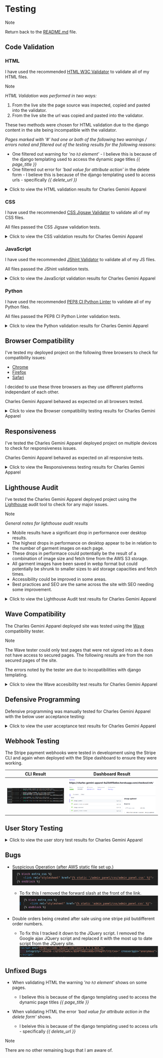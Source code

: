 # Testing

>[!NOTE]
>
>Return back to the [README.md](README.md) file.

## Code Validation

### HTML

I have used the recommended [HTML W3C Validator](https://validator.w3.org) to validate all of my HTML files.

>[!NOTE]
>
>*HTML Validation was performed in two ways:*
>
>1. From the live site the page source was inspected, copied and pasted into the validator.
>2. From the live site the url was copied and pasted into the validator.
>
>These two methods were chosen for HTML validation due to the django content in the site being incompatible with the validator.
>
>*Pages marked with '#' had one or both of the following two warnings / errors noted and filtered out of the testing results for the following reasons:*
>
>- One filtered out warning for *'no `h3` element'* - I believe this is because of the django templating used to access the dynamic page titles *{{ page_title }}*
>- One filtered out error for *'bad value for attribute action'* in the delete form - I believe this is because of the django templating used to access urls - specifically *{{ delete_url }}*

<details>
<summary> Click to view the HTML validation results for Charles Gemini Apparel </summary>
<br>

| Directory | File | Screenshot Errors | Screenshot Method 1 | Screenshot Method 2 | Notes / Fixes |
| --- | --- | --- | --- | --- | --- |
| admin_panel | add_category.html | No errors to show. | ![screenshot](documentation/validation/html/add_category/add_category_pass.png) | ![screenshot](documentation/validation/html/add_category/add_category_url_pass.png) | Passed! '#' |
| admin_panel | add_colour.html | No errors to show. | ![screenshot](documentation/validation/html/add_colour/add_colour_pass.png) | ![screenshot](documentation/validation/html/add_colour/add_colour_url_pass.png) | Passed! '#' |
| admin_panel | add_garment.html | ![screenshot](documentation/validation/html/add_garment/add_garment.png) | ![screenshot](documentation/validation/html/add_garment/add_garment_pass.png) | ![screenshot](documentation/validation/html/add_garment/add_garment_url_pass.png) | *34 x 'Duplicate attribute' errors for `class="form-control"`* - this was due to the form-control class being added as an extra attribute to the form. Extra attribute was removed from forms.py to remove errors. <hr> *'Bad value `submit` for attribute type on element `a`' error* - this was due to the attribute not being removed from a link when it was converted from a button. Removed attribute `submit` from `a`. |
| admin_panel | add_size.html | No errors to show. | ![screenshot](documentation/validation/html/add_size/add_size_pass.png) | ![screenshot](documentation/validation/html/add_size/add_size_url_pass.png) | Passed! '#' |
| admin_panel | admin_panel.html | No errors to show. | ![screenshot](documentation/validation/html/admin_panel/admin_panel_pass.png) | ![screenshot](documentation/validation/html/admin_panel/admin_panel_url_pass.png) | Passed! |
| admin_panel | contact_list.html | No errors to show. | ![screenshot](documentation/validation/html/contact_list/contact_list_pass.png) | ![screenshot](documentation/validation/html/contact_list/contact_list_url_pass.png) | Passed! '#' |
| admin_panel | edit_category.html | No errors to show. | ![screenshot](documentation/validation/html/edit_category/edit_category_pass.png) | ![screenshot](documentation/validation/html/edit_category/edit_category_url_pass.png) | Passed! '#' |
| admin_panel | edit_colour.html | No errors to show. | ![screenshot](documentation/validation/html/edit_colour/edit_colour_pass.png) | ![screenshot](documentation/validation/html/edit_colour/edit_colour_url_pass.png) | Passed! '#' |
| admin_panel | edit_garment.html | No errors to show. | ![screenshot](documentation/validation/html/edit_garment/edit_garment_pass.png) | ![screenshot](documentation/validation/html/edit_garment/edit_garment_url_pass.png) | Passed! '#' |
| admin_panel | edit_size.html | No errors to show. | ![screenshot](documentation/validation/html/edit_size/edit_size_pass.png) | ![screenshot](documentation/validation/html/edit_size/edit_size_url_pass.png) | Passed! '#' |
| admin_panel | list_categories.html | No errors to show. | ![screenshot](documentation/validation/html/list_categories/list_categories_pass.png) | ![screenshot](documentation/validation/html/list_categories/list_categories_url_pass.png) | Passed!'*' |
| admin_panel | list_colours.html | No errors to show. | ![screenshot](documentation/validation/html/list_colours/list_colours_pass.png) | ![screenshot](documentation/validation/html/list_colours/list_colours_url_pass.png) | Passed!'#' |
| admin_panel | list_garments.html | ![screenshot](documentation/validation/html/list_garments/list_garments.png) | ![screenshot](documentation/validation/html/list_garments/list_garments_pass.png) | ![screenshot](documentation/validation/html/list_garments/list_garments_url_pass.png) | Passed!'#' |
| admin_panel | list_sizes.html | No errors to show. | ![screenshot](documentation/validation/html/list_sizes/list_sizes_pass.png) | ![screenshot](documentation/validation/html/list_sizes/list_sizes_url_pass.png) | Passed!'#' |
| admin_panel | newsletter_list.html | No errors to show. | ![screenshot](documentation/validation/html/newsletter_list/newsletter_list_pass.png) | ![screenshot](documentation/validation/html/newsletter_list/newsletter_list_url_pass.png) | Passed!'#' |
| apparel | all_garments.html | ![screenshot](documentation/validation/html/all_garments/all_garments.png) | ![screenshot](documentation/validation/html/all_garments/all_garments_pass.png) | ![screenshot](documentation/validation/html/all_garments/all_garments_url_pass.png) | *'Heading `h3` cannot be a child of another heading' error* - this was due to a heading tag in the page title on the base template conflicting with a heading tag in the block element on the page. Removed heading tag from base template. The following warnings and errors were all related - *2 x 'Empty heading', 'Stray end tag `h3`'.* <hr> *2 x `aria-labelldby` attribute must point to an element in the same document' error* - Re-named `aria-labelledby` attriute. |
| apparel | garment.html | ![screenshot](documentation/validation/html/garment/garment.png) | ![screenshot](documentation/validation/html/garment/garment_pass.png) | ![screenshot](documentation/validation/html/garment/garment_url_pass.png) | *2 x 'Stray start tag', 1 x 'Stray end tag' and 'Text not allowed in element `select` in this context'* - due to an icon being erroneously added to a `select` element. Removed all offending articles. <hr> *'Bad value `submit` for attribute type on element `a`' error* - this was due to an attribute not being removed from a link when it was converted from a button. Removed attribute `submit` from `a`. |
| bag | bag.html | ![screenshot](documentation/validation/html/bag/bag.png) | ![screenshot](documentation/validation/html/bag/bag_pass.png) | ![screenshot](documentation/validation/html/bag/bag_url_pass.png) | *2 x 'Trailing slash `/` on void elements has no effect and interacts badly with unquoted attribute values'* - Removed trailing slash `/`. <hr> *5 x 'Duplicate ID' and 'The first occurence of ID was here'* - this is due to the way django is set to create ID's for the select dropdown options. |
| checkout | checkout.html | ![screenshot](documentation/validation/html/checkout/checkout.png) | ![screenshot](documentation/validation/html/checkout/checkout_pass.png) | ![screenshot](documentation/validation/html/checkout/checkout_url_pass.png) | '#' and *'Empty heading'* - the empty heading is caused by the loading spinner having no text. |
| checkout | checkout_success.html | No errors to show. | ![screenshot](documentation/validation/html/checkout_success/checkout_success_pass.png) | ![screenshot](documentation/validation/html/checkout_success/checkout_success_url_pass.png) | Passed! |
| contact | contact.html | No errors to show. | ![screenshot](documentation/validation/html/contact/contact_pass.png) | ![screenshot](documentation/validation/html/contact/contact_url_pass.png) | Passed! |
| contact | contact_success.html | No errors to show. | ![screenshot](documentation/validation/html/contact_success/contact_success_pass.png) | ![screenshot](documentation/validation/html/contact_success/contact_success_url_pass.png) | Passed! |
| contact | newsletter_signup.html | No errors to show. | ![screenshot](documentation/validation/html/newsletter_signup/newsletter_signup_pass.png) | ![screenshot](documentation/validation/html/newsletter_signup/newsletter_signup_url_pass.png) | Passed! |
| contact | newsletter_success.html | No errors to show. | ![screenshot](documentation/validation/html/newsletter_success/newsletter_success_pass.png) | ![screenshot](documentation/validation/html/newsletter_success/newsletter_success_url_pass.png) | Passed! |
| home | index.html | ![screenshot](documentation/validation/html/index/index.png) | ![screenshot](documentation/validation/html/index/index_pass.png) | ![screenshot](documentation/validation/html/index/index_url_pass.png) | *'Element `h3` not allowed as child of elemet `ul` in this context'* - Added `li` element around `h3`. <hr> *'No space between attributes'* - Added a space between `image` and `alt` attributes. <hr> *2 x 'The element `button` must not appear as a descendant of the `a` element'* - Moved the link inside of the carousel to wrap the image instead of the whole carousel. <hr> *'The `type` attribute is unnecessary for JavaScript resources'* - Removed the `type` attribute. <hr> *2 x `aria-labelldby` attribute must point to an element in the same document' error* - Re-named `aria-labelledby` attriute. |
| profiles | profile.html | ![screenshot](documentation/validation/html/profile/profile.png) | ![screenshot](documentation/validation/html/profile/profile_pass.png) | ![screenshot](documentation/validation/html/profile/profile_url_pass.png) | *'Stray end tag `thead`'* - Re-located `</thead>` back to end of table head. <hr> *'The `type` attribute is unnecessary for JavaScript resources'* - Removed the type attribute. |
| all_auth | login.html | No errors to show. | ![screenshot](documentation/validation/html/login/login_pass.png) | ![screenshot](documentation/validation/html/login/login_url_pass.png) | Passed! '#' |
| all_auth | logout.html | No errors to show. | ![screenshot](documentation/validation/html/logout/logout_pass.png) | ![screenshot](documentation/validation/html/logout/logout_url_pass.png) | Passed! '#' |
| all_auth | signup.html | No errors to show. | ![screenshot](documentation/validation/html/signup/signup_pass.png) | ![screenshot](documentation/validation/html/signup/signup_url_pass.png) | Passed! '#' |

</details>

### CSS

I have used the recommended [CSS Jigsaw Validator](https://jigsaw.w3.org/css-validator) to validate all of my CSS files.

All files passed the CSS Jigsaw validation tests.

<details>
<summary> Click to view the CSS validation results for Charles Gemini Apparel </summary>
<br>

| Directory | File | Screenshot | Notes |
| --- | --- | --- | --- |
| admin_panel | add_garment.css | ![screenshot](documentation/validation/css/admin_panel/add_garment.png) | Passed! |
| admin_panel | admin_panel.css | ![screenshot](documentation/validation/css/admin_panel/admin_panel.png) | Passed! |
| admin_panel | edit_garment.css | ![screenshot](documentation/validation/css/admin_panel/edit_garment.png) | Passed! |
| admin_panel | list_garments.css | ![screenshot](documentation/validation/css/admin_panel/list_garment.png) | Passed! |
| apparel | garment.css | ![screenshot](documentation/validation/css/apparel/garment.png) | Passed! |
| bag | bag.css | ![screenshot](documentation/validation/css/bag/bag.png) | Passed! |
| checkout | checkout.css | ![screenshot](documentation/validation/css/checkout/checkout.png) | Passed! |
| checkout | checkout_success.css | ![screenshot](documentation/validation/css/checkout/checkout_success.png) | Passed! |
| contact | contact.css | ![screenshot](documentation/validation/css/contact/contact.png) | Passed! |
| profiles | profile.css | ![screenshot](documentation/validation/css/profiles/profile.png) | Passed! |
| static | base.css | ![screenshot](documentation/validation/css/static/base.png) | Passed! |
| static | error_pages.css | ![screenshot](documentation/validation/css/static/error_pages.png) | Passed! |
| static | login.css | ![screenshot](documentation/validation/css/static/login.png) | Passed! |
| static | modal.css | ![screenshot](documentation/validation/css/static/modal.png) | Passed! |
| static | error.css | ![screenshot](documentation/validation/css/toasts/error.png) | Passed! |
| static | info.css | ![screenshot](documentation/validation/css/toasts/info.png) | Passed! |
| static | success.css | ![screenshot](documentation/validation/css/toasts/success.png) | Passed! |
| static | warning.css | ![screenshot](documentation/validation/css/toasts/warning.png) | Passed! |

</details>

### JavaScript

I have used the recommended [JShint Validator](https://jshint.com) to validate all of my JS files.

All files passed the JShint validation tests.

<details>
<summary> Click to view the JavaScript validation results for Charles Gemini Apparel </summary>
<br>

| Directory | File | Screenshot | Notes |
| --- | --- | --- | --- |
| admin_panel | delete_modal.js | ![screenshot](documentation/validation/js/delete_modal.png) | Passed! |
| checkout | stripe_elements.js | ![screenshot](documentation/validation/js/stripe_elements.png) | Passed! |
| contact | success_timer.js | ![screenshot](documentation/validation/js/success_timer.png) | Passed! |
| profiles | countryfield.js | ![screenshot](documentation/validation/js/countryfield.png) | Passed! |
| static | quantity.js | ![screenshot](documentation/validation/js/quantity.png) | Passed! |

</details>

### Python

I have used the recommended [PEP8 CI Python Linter](https://pep8ci.herokuapp.com) to validate all of my Python files.

All files passed the PEP8 CI Python Linter validation tests.

<details>
<summary> Click to view the Python validation results for Charles Gemini Apparel </summary>
<br>

| Directory | File | CI URL | Screenshot | Notes |
| --- | --- | --- | --- | --- |
| admin_panel | admin.py | [PEP8 CI](https://pep8ci.herokuapp.com/https://raw.githubusercontent.com/boderg/charles-gemini-apparel/main/admin_panel/admin.py) | *File not used* | *Nothing to note* |
| admin_panel | forms.py | [PEP8 CI](https://pep8ci.herokuapp.com/https://raw.githubusercontent.com/boderg/charles-gemini-apparel/main/admin_panel/forms.py) | ![screenshot](documentation/validation/python/admin_panel/forms.png) | Passed! |
| admin_panel | models.py | [PEP8 CI](https://pep8ci.herokuapp.com/https://raw.githubusercontent.com/boderg/charles-gemini-apparel/main/admin_panel/models.py) | *File not used* | *Nothing to note* |
| admin_panel | urls.py | [PEP8 CI](https://pep8ci.herokuapp.com/https://raw.githubusercontent.com/boderg/charles-gemini-apparel/main/admin_panel/urls.py) | ![screenshot](documentation/validation/python/admin_panel/urls.png) | Passed! |
| admin_panel | views.py | [PEP8 CI](https://pep8ci.herokuapp.com/https://raw.githubusercontent.com/boderg/charles-gemini-apparel/main/admin_panel/views.py) | ![screenshot](documentation/validation/python/admin_panel/views.png) | Passed! |
| apparel | admin.py | [PEP8 CI](https://pep8ci.herokuapp.com/https://raw.githubusercontent.com/boderg/charles-gemini-apparel/main/apparel/admin.py) | ![screenshot](documentation/validation/python/apparel/admin.png) | Passed! |
| apparel | forms.py | [PEP8 CI](https://pep8ci.herokuapp.com/https://raw.githubusercontent.com/boderg/charles-gemini-apparel/main/apparel/forms.py) | ![screenshot](documentation/validation/python/apparel/forms.png) | Passed! |
| apparel | models.py | [PEP8 CI](https://pep8ci.herokuapp.com/https://raw.githubusercontent.com/boderg/charles-gemini-apparel/main/apparel/models.py) | ![screenshot](documentation/validation/python/apparel/models.png) | Passed! |
| apparel | urls.py | [PEP8 CI](https://pep8ci.herokuapp.com/https://raw.githubusercontent.com/boderg/charles-gemini-apparel/main/apparel/urls.py) | ![screenshot](documentation/validation/python/apparel/urls.png) | Passed! |
| apparel | views.py | [PEP8 CI](https://pep8ci.herokuapp.com/https://raw.githubusercontent.com/boderg/charles-gemini-apparel/main/apparel/views.py) | ![screenshot](documentation/validation/python/apparel/views.png) | Passed! |
| bag | admin.py | [PEP8 CI](https://pep8ci.herokuapp.com/https://raw.githubusercontent.com/boderg/charles-gemini-apparel/main/bag/admin.py) | *File not used* | *Nothing to note* |
| bag | contexts.py | [PEP8 CI](https://pep8ci.herokuapp.com/https://raw.githubusercontent.com/boderg/charles-gemini-apparel/main/bag/contexts.py) | ![screenshot](documentation/validation/python/bag/contexts.png) | Passed! |
| bag | models.py | [PEP8 CI](https://pep8ci.herokuapp.com/https://raw.githubusercontent.com/boderg/charles-gemini-apparel/main/bag/models.py) | *File not used* | *Nothing to note* |
| bag | bag_tools.py | [PEP8 CI](https://pep8ci.herokuapp.com/https://raw.githubusercontent.com/boderg/charles-gemini-apparel/main/bag/templatetags/bag_tools.py) | ![screenshot](documentation/validation/python/bag/bag_tools.png) | Passed! |
| bag | urls.py | [PEP8 CI](https://pep8ci.herokuapp.com/https://raw.githubusercontent.com/boderg/charles-gemini-apparel/main/bag/urls.py) | ![screenshot](documentation/validation/python/bag/urls.png) | Passed! |
| bag | views.py | [PEP8 CI](https://pep8ci.herokuapp.com/https://raw.githubusercontent.com/boderg/charles-gemini-apparel/main/bag/views.py) | ![screenshot](documentation/validation/python/bag/views.png) | Passed! |
| checkout | admin.py | [PEP8 CI](https://pep8ci.herokuapp.com/https://raw.githubusercontent.com/boderg/charles-gemini-apparel/main/checkout/admin.py) | ![screenshot](documentation/validation/python/checkout/admin.png) | Passed! |
| checkout | forms.py | [PEP8 CI](https://pep8ci.herokuapp.com/https://raw.githubusercontent.com/boderg/charles-gemini-apparel/main/checkout/forms.py) | ![screenshot](documentation/validation/python/checkout/forms.png) | Passed! |
| checkout | models.py | [PEP8 CI](https://pep8ci.herokuapp.com/https://raw.githubusercontent.com/boderg/charles-gemini-apparel/main/checkout/models.py) | ![screenshot](documentation/validation/python/checkout/models.png) | Passed! |
| checkout | signals.py | [PEP8 CI](https://pep8ci.herokuapp.com/https://raw.githubusercontent.com/boderg/charles-gemini-apparel/main/checkout/signals.py) | ![screenshot](documentation/validation/python/checkout/signals.png) | Passed! |
| checkout | urls.py | [PEP8 CI](https://pep8ci.herokuapp.com/https://raw.githubusercontent.com/boderg/charles-gemini-apparel/main/checkout/urls.py) | ![screenshot](documentation/validation/python/checkout/urls.png) | Passed! |
| checkout | views.py | [PEP8 CI](https://pep8ci.herokuapp.com/https://raw.githubusercontent.com/boderg/charles-gemini-apparel/main/checkout/views.py) | ![screenshot](documentation/validation/python/checkout/views.png) | Passed! |
| checkout | webhook_handler.py | [PEP8 CI](https://pep8ci.herokuapp.com/https://raw.githubusercontent.com/boderg/charles-gemini-apparel/main/checkout/webhook_handler.py) | ![screenshot](documentation/validation/python/checkout/webhook_handler.png) | Passed! |
| checkout | webhooks.py | [PEP8 CI](https://pep8ci.herokuapp.com/https://raw.githubusercontent.com/boderg/charles-gemini-apparel/main/checkout/webhooks.py) | ![screenshot](documentation/validation/python/checkout/webhooks.png) | Passed! |
| contact | admin.py | [PEP8 CI](https://pep8ci.herokuapp.com/https://raw.githubusercontent.com/boderg/charles-gemini-apparel/main/contact/admin.py) | ![screenshot](documentation/validation/python/contact/admin.png) | Passed! |
| contact | forms.py | [PEP8 CI](https://pep8ci.herokuapp.com/https://raw.githubusercontent.com/boderg/charles-gemini-apparel/main/contact/forms.py) | ![screenshot](documentation/validation/python/contact/forms.png) | Passed! |
| contact | models.py | [PEP8 CI](https://pep8ci.herokuapp.com/https://raw.githubusercontent.com/boderg/charles-gemini-apparel/main/contact/models.py) | ![screenshot](documentation/validation/python/contact/models.png) | Passed! |
| contact | urls.py | [PEP8 CI](https://pep8ci.herokuapp.com/https://raw.githubusercontent.com/boderg/charles-gemini-apparel/main/contact/urls.py) | ![screenshot](documentation/validation/python/contact/urls.png) | Passed! |
| contact | views.py | [PEP8 CI](https://pep8ci.herokuapp.com/https://raw.githubusercontent.com/boderg/charles-gemini-apparel/main/contact/views.py) | ![screenshot](documentation/validation/python/contact/views.png) | Passed! |
|  | custom_storages.py | [PEP8 CI](https://pep8ci.herokuapp.com/https://raw.githubusercontent.com/boderg/charles-gemini-apparel/main/custom_storages.py) | ![screenshot](documentation/validation/python/custom_storages.png) | Passed! |
| home | admin.py | [PEP8 CI](https://pep8ci.herokuapp.com/https://raw.githubusercontent.com/boderg/charles-gemini-apparel/main/home/admin.py) | *File not used* | *Nothing to Note* |
| home | models.py | [PEP8 CI](https://pep8ci.herokuapp.com/https://raw.githubusercontent.com/boderg/charles-gemini-apparel/main/home/models.py) | *File not used* | *Nothing to Note* |
| home | urls.py | [PEP8 CI](https://pep8ci.herokuapp.com/https://raw.githubusercontent.com/boderg/charles-gemini-apparel/main/home/urls.py) | ![screenshot](documentation/validation/python/home/urls.png) | Passed! |
| home | views.py | [PEP8 CI](https://pep8ci.herokuapp.com/https://raw.githubusercontent.com/boderg/charles-gemini-apparel/main/home/views.py) | ![screenshot](documentation/validation/python/home/views.png) | Passed! |
| main | settings.py | [PEP8 CI](https://pep8ci.herokuapp.com/https://raw.githubusercontent.com/boderg/charles-gemini-apparel/main/main/settings.py) | ![screenshot](documentation/validation/python/main/settings.png) | Passed! |
| main | urls.py | [PEP8 CI](https://pep8ci.herokuapp.com/https://raw.githubusercontent.com/boderg/charles-gemini-apparel/main/main/urls.py) | ![screenshot](documentation/validation/python/main/urls.png) | Passed! |
|  | manage.py | [PEP8 CI](https://pep8ci.herokuapp.com/https://raw.githubusercontent.com/boderg/charles-gemini-apparel/main/manage.py) | ![screenshot](documentation/validation/python/manage.png) | Passed! |
| profiles | admin.py | [PEP8 CI](https://pep8ci.herokuapp.com/https://raw.githubusercontent.com/boderg/charles-gemini-apparel/main/profiles/admin.py) | *File not used* | *Nothing to note* |
| profiles | forms.py | [PEP8 CI](https://pep8ci.herokuapp.com/https://raw.githubusercontent.com/boderg/charles-gemini-apparel/main/profiles/forms.py) | ![screenshot](documentation/validation/python/profiles/forms.png) | Passed! |
| profiles | models.py | [PEP8 CI](https://pep8ci.herokuapp.com/https://raw.githubusercontent.com/boderg/charles-gemini-apparel/main/profiles/models.py) | ![screenshot](documentation/validation/python/profiles/models.png) | Passed! |
| profiles | urls.py | [PEP8 CI](https://pep8ci.herokuapp.com/https://raw.githubusercontent.com/boderg/charles-gemini-apparel/main/profiles/urls.py) | ![screenshot](documentation/validation/python/profiles/urls.png) | Passed! |
| profiles | views.py | [PEP8 CI](https://pep8ci.herokuapp.com/https://raw.githubusercontent.com/boderg/charles-gemini-apparel/main/profiles/views.py) | ![screenshot](documentation/validation/python/profiles/views.png) | Passed! |

</details>

## Browser Compatibility

I've tested my deployed project on the following three browsers to check for compatibility issues:

- [Chrome](https://www.google.com/chrome)
- [Firefox](https://www.mozilla.org/en-GB/firefox/new/)
- [Safari](https://www.apple.com/uk/safari/)

I decided to use these three browsers as they use different platforms independant of each other.

Charles Gemini Apparel behaved as expected on all browsers tested.

<details>
<summary> Click to view the Browser compatibility testing results for Charles Gemini Apparel </summary>
<br>

| Page | Chrome | Firefox | Safari |
| --- | --- | --- | --- |
| Home | ![screenshot](documentation/browsers/chrome/home.png) | ![screenshot](documentation/browsers/firefox/home.png) | ![screenshot](documentation/browsers/safari/home.png) |
| All Designs | ![screenshot](documentation/browsers/chrome/all_designs.png) | ![screenshot](documentation/browsers/firefox/all_designs.png) | ![screenshot](documentation/browsers/safari/all_designs.png) |
| Garment | ![screenshot](documentation/browsers/chrome/garment.png) | ![screenshot](documentation/browsers/firefox/garment.png) | ![screenshot](documentation/browsers/safari/garment.png) |
| Bag | ![screenshot](documentation/browsers/chrome/bag.png) | ![screenshot](documentation/browsers/firefox/bag.png) | ![screenshot](documentation/browsers/safari/bag.png) |
| Checkout | ![screenshot](documentation/browsers/chrome/checkout.png) | ![screenshot](documentation/browsers/firefox/checkout.png) | ![screenshot](documentation/browsers/safari/checkout.png) |
| Checkout Success | ![screenshot](documentation/browsers/chrome/checkout_success.png) | ![screenshot](documentation/browsers/firefox/checkout_success.png) | ![screenshot](documentation/browsers/safari/checkout_success.png) |
| Profile | ![screenshot](documentation/browsers/chrome/profile.png) | ![screenshot](documentation/browsers/firefox/profile.png) | ![screenshot](documentation/browsers/safari/profile.png) |
| Admin Panel | ![screenshot](documentation/browsers/chrome/admin_panel.png) | ![screenshot](documentation/browsers/firefox/admin_panel.png) | ![screenshot](documentation/browsers/safari/admin_panel.png) |
| Add, List, Edit Garment | ![screenshot](documentation/browsers/chrome/add_garment.png) | ![screenshot](documentation/browsers/firefox/list_garment.png) | ![screenshot](documentation/browsers/safari/edit_garment.png) |
| Add, List, Edit Colour | ![screenshot](documentation/browsers/chrome/add_colour.png) | ![screenshot](documentation/browsers/firefox/list_colour.png) | ![screenshot](documentation/browsers/safari/edit_colour.png) |
| Add, List, Edit Size | ![screenshot](documentation/browsers/chrome/add_size.png) | ![screenshot](documentation/browsers/firefox/list_size.png) | ![screenshot](documentation/browsers/safari/edit_size.png) |
| Add, List, Edit Category | ![screenshot](documentation/browsers/chrome/add_category.png) | ![screenshot](documentation/browsers/firefox/list_category.png) | ![screenshot](documentation/browsers/safari/edit_category.png) |
| Contact, Contact List, Contact Success | ![screenshot](documentation/browsers/chrome/contact.png) | ![screenshot](documentation/browsers/firefox/contact_list.png) | ![screenshot](documentation/browsers/safari/contact_success.png) |
| Newsletter Signup, Newsletter List, Newsletter Success | ![screenshot](documentation/browsers/chrome/newsletter_signup.png) | ![screenshot](documentation/browsers/firefox/newsletter_list.png) | ![screenshot](documentation/browsers/safari/newsletter_success.png) |
| About, Size Guide, Delete Modals | ![screenshot](documentation/browsers/chrome/about_modal.png) | ![screenshot](documentation/browsers/firefox/size_guide_modal.png) | ![screenshot](documentation/browsers/safari/delete_modal.png) |
| Login, Logout, Signup | ![screenshot](documentation/browsers/chrome/login.png) | ![screenshot](documentation/browsers/firefox/logout.png) | ![screenshot](documentation/browsers/safari/signup.png) |

</details>

## Responsiveness

I've tested the Charles Gemini Apparel deployed project on multiple devices to check for responsiveness issues.

Charles Gemini Apparel behaved as expected on all responsive tests.

<details>
<summary> Click to view the Responsiveness testing results for Charles Gemini Apparel </summary>
<br>

| Page | Mobile (DevTools) | Tablet (DevTools) | 1080p Laptop | 1080p Monitor | 1440p UW Monitor | Samsung Galaxy S10+ |
| --- | --- | --- | --- | --- | --- | --- |
| Home | ![screenshot](documentation/responsive/mobile_(dev_tools)/home.png) | ![screenshot](documentation/responsive/tablet_(dev_tools)/home.png) | ![screenshot](documentation/responsive/1080p_laptop/home.png) | ![screenshot](documentation/responsive/1080p_monitor/home.png) | ![screenshot](documentation/responsive/1440p_ultra_wide_monitor/home.png) | ![screenshot](documentation/responsive/samsung_galaxy_s10_plus/home.jpg) |
| All Designs | ![screenshot](documentation/responsive/mobile_(dev_tools)/all_designs.png) | ![screenshot](documentation/responsive/tablet_(dev_tools)/all_designs.png) | ![screenshot](documentation/responsive/1080p_laptop/all_designs.png) | ![screenshot](documentation/responsive/1080p_monitor/all_designs.png) | ![screenshot](documentation/responsive/1440p_ultra_wide_monitor/all_designs.png) | ![screenshot](documentation/responsive/samsung_galaxy_s10_plus/all_designs.jpg) |
| Garment | ![screenshot](documentation/responsive/mobile_(dev_tools)/garment.png) | ![screenshot](documentation/responsive/tablet_(dev_tools)/garment.png) | ![screenshot](documentation/responsive/1080p_laptop/garment.png) | ![screenshot](documentation/responsive/1080p_monitor/garment.png) | ![screenshot](documentation/responsive/1440p_ultra_wide_monitor/garment.png) | ![screenshot](documentation/responsive/samsung_galaxy_s10_plus/garment.jpg) |
| Bag | ![screenshot](documentation/responsive/mobile_(dev_tools)/bag.png) | ![screenshot](documentation/responsive/tablet_(dev_tools)/bag.png) | ![screenshot](documentation/responsive/1080p_laptop/bag.png) | ![screenshot](documentation/responsive/1080p_monitor/bag.png) | ![screenshot](documentation/responsive/1440p_ultra_wide_monitor/bag.png) | ![screenshot](documentation/responsive/samsung_galaxy_s10_plus/bag.jpg) |
| Checkout | ![screenshot](documentation/responsive/mobile_(dev_tools)/checkout.png) | ![screenshot](documentation/responsive/tablet_(dev_tools)/checkout.png) | ![screenshot](documentation/responsive/1080p_laptop/checkout.png) | ![screenshot](documentation/responsive/1080p_monitor/checkout.png) | ![screenshot](documentation/responsive/1440p_ultra_wide_monitor/checkout.png) | ![screenshot](documentation/responsive/samsung_galaxy_s10_plus/checkout.jpg) |
| Checkout Success | ![screenshot](documentation/responsive/mobile_(dev_tools)/checkout_success.png) | ![screenshot](documentation/responsive/tablet_(dev_tools)/checkout_success.png) | ![screenshot](documentation/responsive/1080p_laptop/checkout_success.png) | ![screenshot](documentation/responsive/1080p_monitor/checkout_success.png) | ![screenshot](documentation/responsive/1440p_ultra_wide_monitor/checkout_success.png) | ![screenshot](documentation/responsive/samsung_galaxy_s10_plus/checkout_success.jpg) |
| Profile | ![screenshot](documentation/responsive/mobile_(dev_tools)/profile.png) | ![screenshot](documentation/responsive/tablet_(dev_tools)/profile.png) | ![screenshot](documentation/responsive/1080p_laptop/profile.png) | ![screenshot](documentation/responsive/1080p_monitor/profile.png) | ![screenshot](documentation/responsive/1440p_ultra_wide_monitor/profile.png) | ![screenshot](documentation/responsive/samsung_galaxy_s10_plus/profile.jpg) |
| Admin Panel | ![screenshot](documentation/responsive/mobile_(dev_tools)/admin_panel.png) | ![screenshot](documentation/responsive/tablet_(dev_tools)/admin_panel.png) | ![screenshot](documentation/responsive/1080p_laptop/admin_panel.png) | ![screenshot](documentation/responsive/1080p_monitor/admin_panel.png) | ![screenshot](documentation/responsive/1440p_ultra_wide_monitor/admin_panel.png) | ![screenshot](documentation/responsive/samsung_galaxy_s10_plus/admin_panel.jpg) |
| Add, List, Edit Garment | ![screenshot](documentation/responsive/mobile_(dev_tools)/add_garment.png) | ![screenshot](documentation/responsive/tablet_(dev_tools)/list_garments.png) | ![screenshot](documentation/responsive/1080p_laptop/edit_garment.png) | ![screenshot](documentation/responsive/1080p_monitor/add_garment.png) | ![screenshot](documentation/responsive/1440p_ultra_wide_monitor/list_garments.png) | ![screenshot](documentation/responsive/samsung_galaxy_s10_plus/edit_garment.jpg) |
| Add, List, Edit Colour | ![screenshot](documentation/responsive/mobile_(dev_tools)/add_colour.png) | ![screenshot](documentation/responsive/tablet_(dev_tools)/list_colours.png) | ![screenshot](documentation/responsive/1080p_laptop/edit_colour.png) | ![screenshot](documentation/responsive/1080p_monitor/add_colour.png) | ![screenshot](documentation/responsive/1440p_ultra_wide_monitor/list_colours.png) | ![screenshot](documentation/responsive/samsung_galaxy_s10_plus/edit_colour.jpg) |
| Add, List, Edit Size | ![screenshot](documentation/responsive/mobile_(dev_tools)/add_size.png) | ![screenshot](documentation/responsive/tablet_(dev_tools)/list_sizes.png) | ![screenshot](documentation/responsive/1080p_laptop/edit_size.png) | ![screenshot](documentation/responsive/1080p_monitor/add_size.png) | ![screenshot](documentation/responsive/1440p_ultra_wide_monitor/list_sizes.png) | ![screenshot](documentation/responsive/samsung_galaxy_s10_plus/edit_size.jpg) |
| Add, List, Edit Category | ![screenshot](documentation/responsive/mobile_(dev_tools)/add_category.png) | ![screenshot](documentation/responsive/tablet_(dev_tools)/list_categories.png) | ![screenshot](documentation/responsive/1080p_laptop/edit_category.png) | ![screenshot](documentation/responsive/1080p_monitor/add_category.png) | ![screenshot](documentation/responsive/1440p_ultra_wide_monitor/list_categories.png) | ![screenshot](documentation/responsive/samsung_galaxy_s10_plus/edit_category.jpg) |
| Contact, Contact List, Contact Success | ![screenshot](documentation/responsive/mobile_(dev_tools)/contact.png) | ![screenshot](documentation/responsive/tablet_(dev_tools)/contact_list.png) | ![screenshot](documentation/responsive/1080p_laptop/contact_success.png) | ![screenshot](documentation/responsive/1080p_monitor/contact.png) | ![screenshot](documentation/responsive/1440p_ultra_wide_monitor/contact_list.png) | ![screenshot](documentation/responsive/samsung_galaxy_s10_plus/contact_success.jpg) |
| Newsletter, Newsletter List, Newsletter Success | ![screenshot](documentation/responsive/mobile_(dev_tools)/newsletter_signup.png) | ![screenshot](documentation/responsive/tablet_(dev_tools)/newsletter_list.png) | ![screenshot](documentation/responsive/1080p_laptop/newsletter_success.png) | ![screenshot](documentation/responsive/1080p_monitor/newsletter_signup.png) | ![screenshot](documentation/responsive/1440p_ultra_wide_monitor/newsletter_list.png) | ![screenshot](documentation/responsive/samsung_galaxy_s10_plus/newsletter_success.jpg) |
| About, Size Guide, Delete Modals | ![screenshot](documentation/responsive/mobile_(dev_tools)/about_modal.png) | ![screenshot](documentation/responsive/tablet_(dev_tools)/size_guide_modal.png) | ![screenshot](documentation/responsive/1080p_laptop/delete_modal.png) | ![screenshot](documentation/responsive/1080p_monitor/about_modal.png) | ![screenshot](documentation/responsive/1440p_ultra_wide_monitor/size_guide_modal.png) | ![screenshot](documentation/responsive/samsung_galaxy_s10_plus/delete_modal.jpg) |
| Login, Logout, Signup | ![screenshot](documentation/responsive/mobile_(dev_tools)/login.png) | ![screenshot](documentation/responsive/tablet_(dev_tools)/logout.png) | ![screenshot](documentation/responsive/1080p_laptop/signup.png) | ![screenshot](documentation/responsive/1080p_monitor/login.png) | ![screenshot](documentation/responsive/1440p_ultra_wide_monitor/logout.png) | ![screenshot](documentation/responsive/samsung_galaxy_s10_plus/signup.jpg) |

</details>

## Lighthouse Audit

I've tested the Charles Gemini Apparel deployed project using the [Lighthouse](https://developer.chrome.com/docs/lighthouse/overview) audit tool to check for any major issues.

>[!NOTE]
>
>*General notes for lighthouse audit results*
>
>- Mobile results have a significant drop in performance over desktop results.
>- The highest drops in performance on desktop appear to be in relation to the number of garment images on each page.
>- These drops in performace could potentially be the result of a combination of image size and fetch time from the AWS S3 storage. 
>- All garment images have been saved in webp format but could potentially be shrunk to smaller sizes to aid storage capacities and fetch times.
>- Accessibility could be improved in some areas.
>- Best practices and SEO are the same across the site with SEO needing some improvement.

<details>
<summary> Click to view the Lighthouse Audit test results for Charles Gemini Apparel </summary>
<br>

| Page | Mobile | Desktop |
| --- | --- | --- |
| Home | ![screenshot](documentation/lighthouse/desktop/home.png) | ![screenshot](documentation/lighthouse/mobile/home.png) |
| All Designs | ![screenshot](documentation/lighthouse/desktop/all_designs.png) | ![screenshot](documentation/lighthouse/mobile/all_designs.png) |
| New Designs | ![screenshot](documentation/lighthouse/desktop/new_designs.png) | ![screenshot](documentation/lighthouse/mobile/new_designs.png) |
| Tees | ![screenshot](documentation/lighthouse/desktop/tees.png) | ![screenshot](documentation/lighthouse/mobile/tees.png) |
| Hoodies | ![screenshot](documentation/lighthouse/desktop/hoodies.png) | ![screenshot](documentation/lighthouse/mobile/hoodies.png) |
| Garment | ![screenshot](documentation/lighthouse/desktop/garment.png) | ![screenshot](documentation/lighthouse/mobile/garment.png) |
| Bag | ![screenshot](documentation/lighthouse/desktop/bag.png) | ![screenshot](documentation/lighthouse/mobile/bag.png) |
| Checkout | ![screenshot](documentation/lighthouse/desktop/checkout.png) | ![screenshot](documentation/lighthouse/mobile/checkout.png) |
| Checkout Success | ![screenshot](documentation/lighthouse/desktop/checkout_success.png) | ![screenshot](documentation/lighthouse/mobile/checkout_success.png) |
| Profile | ![screenshot](documentation/lighthouse/desktop/profile.png) | ![screenshot](documentation/lighthouse/mobile/profile.png) |
| Admin Panel | ![screenshot](documentation/lighthouse/desktop/admin_panel.png) | ![screenshot](documentation/lighthouse/mobile/admin_panel.png) |
| Add Garment | ![screenshot](documentation/lighthouse/desktop/add_garment.png) | ![screenshot](documentation/lighthouse/mobile/add_garment.png) |
| List Garment | ![screenshot](documentation/lighthouse/desktop/list_garment.png) | ![screenshot](documentation/lighthouse/mobile/list_garment.png) |
| Edit Garment | ![screenshot](documentation/lighthouse/desktop/edit_garment.png) | ![screenshot](documentation/lighthouse/mobile/edit_garment.png) |
| Add Colour | ![screenshot](documentation/lighthouse/desktop/add_colour.png) | ![screenshot](documentation/lighthouse/mobile/add_colour.png) |
| List Colour | ![screenshot](documentation/lighthouse/desktop/list_colour.png) | ![screenshot](documentation/lighthouse/mobile/list_colour.png) |
| Edit Colour | ![screenshot](documentation/lighthouse/desktop/edit_colour.png) | ![screenshot](documentation/lighthouse/mobile/edit_colour.png) |
| Add Size | ![screenshot](documentation/lighthouse/desktop/add_size.png) | ![screenshot](documentation/lighthouse/mobile/add_size.png) |
| List Size | ![screenshot](documentation/lighthouse/desktop/list_size.png) | ![screenshot](documentation/lighthouse/mobile/list_size.png) |
| Edit Size | ![screenshot](documentation/lighthouse/desktop/edit_size.png) | ![screenshot](documentation/lighthouse/mobile/edit_size.png) |
| Add Category | ![screenshot](documentation/lighthouse/desktop/add_category.png) | ![screenshot](documentation/lighthouse/mobile/add_category.png) |
| List Category | ![screenshot](documentation/lighthouse/desktop/list_category.png) | ![screenshot](documentation/lighthouse/mobile/list_category.png) |
| Edit Category | ![screenshot](documentation/lighthouse/desktop/edit_category.png) | ![screenshot](documentation/lighthouse/mobile/edit_category.png) |
| Contact | ![screenshot](documentation/lighthouse/desktop/contact.png) | ![screenshot](documentation/lighthouse/mobile/contact.png) |
| Contact List | ![screenshot](documentation/lighthouse/desktop/contact_list.png) | ![screenshot](documentation/lighthouse/mobile/contact_list.png) |
| Newsletter | ![screenshot](documentation/lighthouse/desktop/newsletter.png) | ![screenshot](documentation/lighthouse/mobile/newsletter.png) |
| Newsletter List | ![screenshot](documentation/lighthouse/desktop/newsletter_list.png) | ![screenshot](documentation/lighthouse/mobile/newsletter_list.png) |

</details>

## Wave Compatibility

The Charles Gemini Apparel deployed site was tested using the [Wave](https://wave.webaim.org/) compatibility tester. 

>[!NOTE]
>
>The Wave tester could only test pages that were not signed into as it does not have access to secured pages.
The following results are from the non secured pages of the site.
>

The errors noted by the tester are due to incopatibilities with django templating.

<details>
<summary> Click to view the Wave accesibility test results for Charles Gemini Apparel </summary>
<br>

| Page | Summary Screenshot | Contrast Screenshot |
| --- | --- | --- |
| Home | ![screenshot](documentation/wave/home_summary.png) | ![screenshot](documentation/wave/home_contrast.png) |
| All Designs | ![screenshot](documentation/wave/all_designs_summary.png) | ![screenshot](documentation/wave/all_designs_contrast.png) |
| New Designs | ![screenshot](documentation/wave/new_designs_summary.png) | ![screenshot](documentation/wave/new_designs_contrast.png) |
| Tees | ![screenshot](documentation/wave/tees_summary.png) | ![screenshot](documentation/wave/tees_contrast.png) |
| Hoodies | ![screenshot](documentation/wave/hoodies_summary.png) | ![screenshot](documentation/wave/hoodies_contrast.png) |
| Garment | ![screenshot](documentation/wave/garment_summary.png) | ![screenshot](documentation/wave/garment_contrast.png) |
| Bag | ![screenshot](documentation/wave/bag_summary.png) | ![screenshot](documentation/wave/bag_contrast.png) |
| Contact | ![screenshot](documentation/wave/contact_summary.png) | ![screenshot](documentation/wave/contact_contrast.png) |
| Newsletter | ![screenshot](documentation/wave/newsletter_summary.png) | ![screenshot](documentation/wave/newsletter_contrast.png) |

</details>

## Defensive Programming

Defensive programming was manually tested for Charles Gemini Apparel with the below user acceptance testing:

<details>
<summary> Click to view the user acceptance test results for Charles Gemini Apparel </summary>
<br>

| Page | Section | Expectation | Test | Result | Fix | Screenshot |
| --- | --- | --- | --- | --- | --- | --- |
| Home | | | | | | |
| | Top Nav Bar | The *Charles Gemini Logo* is expected to act as a home button when clicked and return the user to the *Home* page. | Tested the feature by navigating away from the home page and clicking the *Charles Gemini Logo*. | The feature behaved as expected, and retuned the user to the *Home* page. | Test concluded and passed. | ![screenshot](documentation/features/charles_gemini_logo.png) |
| | Top Nav Bar | The *Shop Now!* button is expected to open a dropdown with navigation links to the site. | Tested the feature by clicking on the *Shop Now!* button and selecting each of the navigation links in the dropdown in turn. | The feature behaved as expected, and opened a dropdown with the site navigation links. Each link clicked opened the corresponding page or modal. | Test concluded and passed. | ![screenshot](documentation/features/shop_now_button.png) ![screenshot](documentation/features/shop_now_dropdown_highlighted.png) |
| | Top Nav Bar | The *Search box and button* is expected to accept a criteria of terms based on the garment details and category names to search the site and return results based on that criteria. | Tested the feature by entering keywords and clicking the *Search box and button*. | The feature behaved as expected, and return results based on the search criteria or returns an error message informing the user that no garment was found. | Test concluded and passed. | ![screenshot](documentation/features/search_bar.png) |
| | Bottom Nav Bar | The *Bag* button is expected to open the shopping bag page and display an item counter if any items are in the bag. | Tested the feature by clicking the *Bag* button when no items were in the bag and also by putting an item in the bag and clicking on the *Bag* button. | The feature behaved as expected, and returned the empty shopping bag page when no items were in the bag and returned the shopping bag with items when items were in the bag along with an item counter in the *Bag* button. | Test concluded and passed. | ![screenshot](documentation/features/bag_button.png) ![screenshot](documentation/features/bag_counter.png) |
| | Bottom Nav Bar | The *Login / Logout* button is expected to open the *Login or Logout* page and change state to a *Login or Logout* button dependant on the users login status. | Tested the feature by clicking the *Login / Logout* button and logging in and out of the site. | The feature behaved as expected, and change state dependant on login status. | Test concluded and passed. | ![screenshot](documentation/features/login_button.png) ![screenshot](documentation/features/logout_button.png) |
| | Main Body | The *Page links* are expected to open the associated page when the user clixks on the image.  | Test the feature by clicking on the links in turn. | The feature behaved as expected, and open the associated page connected with that link. | Tes cocluded and passed. | ![screenshot](documentation/features/page_links.png) |
| | Main Body | The home page *Carousel* is expected to display a rotation of different images that can be stopped and manually rotated if required. | Tested the feature by hovering the mouse on the *Carousel* and by clicking the *Carousel Next and Previous* buttons. | The feature behaved as expected, and the *Carousel* stopped when the mouse was hovered on the images. The images were also able to be rotated manually using the *Carousel Next and Previous* buttons.  | Test concluded and passed. | ![screenshot](documentation/features/carousel.png) |
| | Footer | The *Newsletter Signup* button is expected to open a page where the user can input and submit their email address to a mailing list. | Tested the feature by clicking on the *Newsletter Signup* button. | The feature behaved as expected, and opened the newsletter signup page. | Test concluded and passed.| ![screenshot](documentation/features/newsletter_signup_button.png) |
| | Footer | The *Admin Panel* button is expected to open a page where the site *Administrator / Superuser* can administer various aspects of the site without having to log in to the backend server side. the button is also expected to be only visible when the superuser is logged in to the site. | Tested the feature by clicking on the *Admin Panel* button while logged in as the superuser. | The feature behaved as expected, and opened the Admin Panel page page. | Test concluded and passed.| ![screenshot](documentation/features/admin_panel_button.png) |
| | Footer | The *GitHub* icon is expected to act as a button that opens the site creators *GitHub* profile in a new browser tab. | Tested the feature by clicking on the *GitHub* icon. | The feature behaved as expected, and opened the site creators *GitHub* profile in a new browser tab. | Test concluded and passed. | ![screenshot](documentation/features/github_icon.png) |
| | Footer | The *Social Media* icons are expected to act as buttons that open the associated social media site in a new browser tab. | Tested the feature by clicking on the *Social Media* icons in turn. | The feature behaved as expected, and opened the associated social media pages in new browser tabs. | Test concluded and passed. | ![screenshot](documentation/features/social_icons.png) |
| All Designs, New Designs, Tees and Hoodies | | | | | | |
| | Garment Cards | The *Garment* images are expected to to act as buttons / links to open the page associated with the garment that is clicked. | Tested the feature by clicking on each *Garment* image in turn. | The feature behaved as expected, and opened the associated garment page. | Test concluded and passed. | ![screenshot](documentation/features/garment_images.png) |
| Garment | | | | | | |
| | Garment Card | The garment page *Carousel* is expected to display a rotation of the same image in different colours that can be stopped and manually rotated if required. | Tested the feature by hovering the mouse on the *Carousel* and by clicking the *Carousel Next and Previous* buttons. | The feature behaved as expected, and the *Carousel* stopped when the mouse was hovered on the images. The images were also able to be rotated manually using the *Carousel Next and Previous* buttons.  | Test concluded and passed. | ![screenshot](documentation/features/carousel.png) |
| | Garment Card | The *Number Selector* is expected to increment or decrement the number of items that the user wants to add to the bag. It is also expected to not exceed the range of 1-99 inclusive. | Tested the feature by selecting different quantities and adding the item to the bag. Quantites outside the range were also tested by manual entry. | The feature behaved as expected, and incremented or decremented the quantity as desired and did not allow numbers outside the range to be used. | Test concluded and passed. | ![screenshot](documentation/features/number_selector.png) |
| | Garment Card | The *Size Selector* dropdown is expected to open a dropdown selection of sizes that the user can select for the garment. | Tested the feature by clicking the *Size Selector* button and selecting a size then adding the item to the bag. | The feature behaved as expected, and the size selected was added to the bag with the item and quantity. | Test concluded and passed. | ![screenshot](documentation/features/size_selector.png) |
| | Garment Card | The *Colour Selector* dropdown is expected to open a dropdown selection of colours that the user can select for the garment. | Tested the feature by clicking the *Colour Selector* button and selecting a colour then adding the item to the bag. | The feature behaved as expected, and the colour selected was added to the bag with the item and quantity. | Test concluded and passed. | ![screenshot](documentation/features/colour_selector.png) |
| | Garment Card | The *Size Guide* button is expected to open the size guide modal. | Tested the feature by clicking the *Size Guide* button. | The feature behaved as expected, and opened the size guide modal. | Test concluded and passed. | ![screenshot](documentation/features/size_guide_button.png) |
| | Garment Card | The *Add to bag* button is expected to add the selected item and put it in the shopping bag then redirect the user to the all designs page. | Tested the feature by clicking the *Add to bag* button. | The feature behaved as expected, and added the selected item to the bag then redirected the user to the all designs page. | Test concluded and passed. | ![screenshot](documentation/features/add_to_bag.png) |
| | Garment Card | The *All Designs* button is expected to open the all designs page without saving the selected item. | Tested the feature by clicking the *All Designs* button. | The feature behaved as expected, and opened the all designs page without saving the item selection. | Test concluded and passed. | ![screenshot](documentation/features/all_designs.png) |
| Shopping Bag | | | | | | |
| | Bag Table | The *Size Selector* dropdown is expected to open a dropdown selection of sizes that the user can select for the garment. | Tested the feature by clicking the *Size Selector* button and selecting a size then adding the item to the bag. | The feature behaved as expected, and the size selected was added to the bag with the item and quantity. | Test concluded and passed. | ![screenshot](documentation/features/size_selector1.png) |
| | Bag Table | The *Colour Selector* dropdown is expected to open a dropdown selection of colours that the user can select for the garment. | Tested the feature by clicking the *Colour Selector* button and selecting a colour then adding the item to the bag. | The feature behaved as expected, and the colour selected was added to the bag with the item and quantity. | Test concluded and passed. | ![screenshot](documentation/features/colour_selector1.png) |
| | Bag Table | The *Number Selector* is expected to increment or decrement the number of items that the user wants to add to the bag. It is also expected to not exceed the range of 1-99 inclusive. | Tested the feature by selecting different quantities and adding the item to the bag. Quantites outside the range were also tested by manual entry. | The feature behaved as expected, and incremented or decremented the quantity as desired and did not allow numbers outside the range to be used. | Test concluded and passed. | ![screenshot](documentation/features/number_selector1.png) |
| | Bag Table | The *Update* button is expected to update the selected item in the bag after the user has changed their size, colour and quantity selections. | Tested the feature by clicking the *Update* button. | The feature behaved as expected, and updated the item in the bag and reflected the updates in the adjusted shopping bag price structure. | Test concluded and passed. | ![screenshot](documentation/features/update_button.png) |
| | Bag Table | The *Remove* button is expected to remove the selected item fromthe shopping bag. | Tested the feature by clicking the *Remove* button. | The feature behaved as expected, and removed the item selection from the shopping bag and redirected the user to the empty bag page if no other items were present in the bag. | Test concluded and passed. | ![screenshot](documentation/features/remove_button.png) |
| | Bag Table | The *Continue Shopping* button is expected to return the user to the all designs page while saving the items already in the shopping bag. | Tested the feature by clicking the *Continue Shopping* button. | The feature behaved as expected, and returned the user to the all designs page saving the items already in the shopping bag. | Test concluded and passed. | ![screenshot](documentation/features/continue_shopping_button.png) |
| | Bag Table | The *Secure Checkout* button is expected to add the items of the bag to the checkout and open the checkout page so the user can purchase the items. | Tested the feature by clicking the *Secure Checkout* button. | The feature behaved as expected, and opened the checkout page with all the selected items that were added to the bag. | Test concluded and passed. | ![screenshot](documentation/features/secure_checkout_button.png) |
| Checkout | | | | | | |
| | Order Summary | The *Change Your Order* button is expected to return the user to the shopping bag so they can edit their order. | Tested the feature by clicking the *Change Your Order* button. | The feature behaved as expected, and returned the user to the shopping bag. | Test concluded and passed. | ![screenshot](documentation/features/change_your_order_button.png) |
| | Checkout Form | The *Checkout Form* is expected to store the details of the user for order and payment processing. | Tested the feature by entering details and completing a test sale and checking the *Stripe* dashboard and the order database. | The feature behaved as expected, and and stored the user details for the sale passing them to *Stripe and the order database. | Test concluded and passed. | ![screenshot](documentation/features/checkout_form.png) |
| | Checkout Form | The *Save Info* checkbox is expected to save the details of the logged in user to their profile for future use. | Tested the feature by entering details and completing a test sale with the checkbox enabled while logged into the site. | The feature behaved as expected, and stored the user details to their profile for future. | Test concluded and passed. | ![screenshot](documentation/features/save_info.png) |
| | Checkout Form | The *Create Account* link is expected to open the signup page to create a user profile when no user is logged in. | Tested the feature by clicking the link. | The feature behaved as expected, and opened the signup page. | Test concluded and passed. | ![screenshot](documentation/features/create_account_link.png) |
| | Checkout Form | The *Login* link is expected to open the login page to allow a previous user to log in without creating new account details. | Tested the feature by clicking the link. | The feature behaved as expected, and opened the login page. | Test concluded and passed. | ![screenshot](documentation/features/login_link.png) |
| | Checkout Form | The *Card Payment* input is expected to temporarily store the users card details for payment processing. | Tested the feature by entering test card details and processing a sale. | The feature behaved as expected, and temporarily stored the test card details before passing them to *Stripe for payment processing. | Test concluded and passed. | ![screenshot](documentation/features/card_details.png) |
| | Checkout Form | The *Complete Order* button is expected to process the order and pass payment details to *Stripe*. | Tested the feature by clicking the *Complete Order* button. | The feature behaved as expected, and processed the order saving the order details to the database (and user profile if logged in), passing the card details to *Stripe*, sending a confirmation email to the user and passing the user to an checkout success page displaying an order summary. | Test concluded and passed. | ![screenshot](documentation/features/complete_order_button.png) |
| Checkout Success | | | | | | |
| | Order Summary | The *Continue Shopping* button is expected to return the user to the all designs page while saving the items already in the shopping bag. | Tested the feature by clicking the *Continue Shopping* button. | The feature behaved as expected, and returned the user to the all designs page saving the items already in the shopping bag. | Test concluded and passed. | ![screenshot](documentation/features/continue_shopping1.png) |
| My Profile | | | | | | |
| | Default Delivery Info Form | The *Update Information* button is expected to update the saved profile information entered into the *Default Delivery Info Form.* | Tested the feature by completing an empty and pre-populated form for different users and clicking the *Update Information* button. | The feature behaved as expected, and updated the information. | Test concluded and passed. | ![screenshot](documentation/features/update_info.png) |
| | Order History | The *Order Links* are expected to open the associated order for viewing of that order. | Tested the feature by clicking on the order link. | The feature behaved as expected and opened the associated order for viewing. | Test concluded and passed. | ![screenshot](documentation/features/order_link.png) |
| Admin Panel | | | | | | |
| | Add Garment | The *Add Garment* button is expected to open the *Add Garment* page.| Tested the feature by clicking the *Add Garment* button. | The feature behaved as expected, and opened the *Add Garment* page. | Test concluded and passed. | ![screenshot](documentation/features/add_garment.png) |
| | Edit Garment | The *Edit Garment* button is expected to open the *Garment Selection* page.| Tested the feature by clicking the *Edit Garment* button. | The feature behaved as expected, and opened the *Garment Selection* page. | Test concluded and passed. | ![screenshot](documentation/features/edit_garment.png) |
| | Add Category | The *Add Category* button is expected to open the *Add Category* page.| Tested the feature by clicking the *Add Category* button. | The feature behaved as expected, and opened the *Add Category* page. | Test concluded and passed. | ![screenshot](documentation/features/add_category.png) |
| | Edit Category | The *Edit Category* button is expected to open the *Category Selection* page.| Tested the feature by clicking the *Edit Category* button. | The feature behaved as expected, and opened the *Category Selection* page. | Test concluded and passed. | ![screenshot](documentation/features/edit_category.png) |
| | Add Colour | The *Add Colour* button is expected to open the *Add Colour* page.| Tested the feature by clicking the *Add Colour* button. | The feature behaved as expected, and opened the *Add Colour* page. | Test concluded and passed. | ![screenshot](documentation/features/add_colour.png) |
| | Edit Colour | The *Edit Colour* button is expected to open the *Colour Selection* page.| Tested the feature by clicking the *Edit Colour* button. | The feature behaved as expected, and opened the *Colour Selection* page. | Test concluded and passed. | ![screenshot](documentation/features/edit_colour.png) |
| | Add Size | The *Add Size* button is expected to open the *Add Size* page.| Tested the feature by clicking the *Add Size* button. | The feature behaved as expected, and opened the *Add Size* page. | Test concluded and passed. | ![screenshot](documentation/features/add_size.png) |
| | Edit Size | The *Edit Size* button is expected to open the *Size Selection* page.| Tested the feature by clicking the *Edit Size* button. | The feature behaved as expected, and opened the *Size Selection* page. | Test concluded and passed. | ![screenshot](documentation/features/edit_size.png) |
| | Contact List | The *Contact List* button is expected to open the *Contact List* page.| Tested the feature by clicking the *Contact List* button. | The feature behaved as expected, and opened the *Contact List* page. | Test concluded and passed. | ![screenshot](documentation/features/contact_list.png) |
| | Subscribers | The *Newsletter Subscribers* button is expected to open the *Newsletter Subscribers* page.| Tested the feature by clicking the *Subscribers* button. | The feature behaved as expected, and opened the *Newsletter Subscribers* page. | Test concluded and passed. | ![screenshot](documentation/features/subscribers.png) |
| Add Garment and Edit Garment | | | | | | |
|  | Add and Edit Garment Forms | The *Add and Edit Garment* forms are expected to allow the admin of the site to add or edit a garment respectively by utilising the inputs and checkboxes in the forms. | Tested the features by completing the form of each and clicking the *Add or Edit Garment* button at the bottom of the form. | The *Add and Edit* Garment forms behaved as expected, and either added a new garment or edited an exisiting garment depending on the form selected for use. | Test concluded and passed. | ![screenshot](documentation/features/add_garment_form.png)![screenshot](documentation/features/edit_garment_form.png) |
| | Add and Edit Garment Forms | The *Back to Garments* button is expected to return the user to the all designs page without saving any changes to the forms. | Tested the feature by clicking the *Back to Garments* button. | The feature behaved as expected, and returned the user to the all designs page. | Test concluded and passed. | ![screenshot](documentation/features/back_to_garments_button.png) |
| | Add and Edit Garment Forms | The *Add and Edit Garment* buttons are expected to submit the form and add a new garment or edit and existing garment. | Tested the feature by clicking the *Add and Edit Garment* buttons in turn after completing the forms. | The feature behaved as expected, and either added a new garment or edited and existing garment dependant on form selected and then returned the user to the garment page of the added or edited garment. | Test concluded and passed. | ![screenshot](documentation/features/add_garment_button.png) ![screenshot](documentation/features/edit_garment_button.png) |
| Add and Edit Category, Colour and Size | | | | | | |
| | Add and Edit Category Forms | The *Add and Edit Category* forms are expected to allow the admin of the site to add new or edit existing categories dependant on the selected. | Tested by completing each of forms in turn and clicking on the add or edit button on the form. | The features behaved as expected and either added new or edited existing categories based on the selected. | Test concluded and passed. | ![screenshot](documentation/features/add_category_form.png) ![screenshot](documentation/features/edit_category_form.png) |
| | Add and Edit Category Forms | The *Add and Edit Category* buttons are expected to submit the form and add a new category or edit and existing category. | Tested the feature by clicking the *Add and Edit Category* buttons in turn after completing the forms. | The feature behaved as expected, and either added a new category or edited and existing category dependant on form selected and then returned the user to the category selection page of the added or edited category. | Test concluded and passed. | ![screenshot](documentation/features/add_category_button.png) ![screenshot](documentation/features/edit_category_button.png) |
| | Add and Edit Colour Forms | The *Add and Edit Colour* forms are expected to allow the admin of the site to add new or edit existing colours dependant on the selected. | Tested by completing each of forms in turn and clicking on the add or edit button on the form. | The features behaved as expected and either added new or edited existing colours based on the selected. | Test concluded and passed. | ![screenshot](documentation/features/add_colour_form.png) ![screenshot](documentation/features/edit_colour_form.png) |
| | Add and Edit Colour Forms | The *Add and Edit Colour* buttons are expected to submit the form and add a new colour or edit and existing colour. | Tested the feature by clicking the *Add and Edit Colour* buttons in turn after completing the forms. | The feature behaved as expected, and either added a new colour or edited and existing colour dependant on form selected and then returned the user to the colour selection page of the added or edited colour. | Test concluded and passed. | ![screenshot](documentation/features/add_colour_button.png) ![screenshot](documentation/features/edit_colour_button.png) |
| | Add and Edit Size Forms | The *Add and Edit Size* forms are expected to allow the admin of the site to add new or edit existing sizes dependant on the selected. | Tested by completing each of forms in turn and clicking on the add or edit button on the form. | The features behaved as expected and either added new or edited existing sizes based on the selected. | Test concluded and passed. | ![screenshot](documentation/features/add_size_form.png) ![screenshot](documentation/features/edit_size_form.png) |
| | Add and Edit Size Forms | The *Add and Edit Size* buttons are expected to submit the form and add a new size or edit and existing size. | Tested the feature by clicking the *Add and Edit Size* buttons in turn after completing the forms. | The feature behaved as expected, and either added a new size or edited and existing size dependant on form selected and then returned the user to the size selection page of the added or edited size. | Test concluded and passed. | ![screenshot](documentation/features/add_size_button.png) ![screenshot](documentation/features/edit_size_button.png) |
| Edit Garment, Category, Colour and Size Selection | | | | | | |
| | Listed Item | The *Edit Category / Colour / Size* button is expected to open the respective edit page.| Tested the feature by clicking the *Edit Category / Colour / Size* button. | The feature behaved as expected, and opened the respective edit page. | Test concluded and passed. | ![screenshot](documentation/features/blue_edit_garment_button.png) ![screenshot](documentation/features/blue_edit_category_button.png) ![screenshot](documentation/features/blue_edit_colour_button.png) ![screenshot](documentation/features/blue_edit_size_button.png) |
| | Listed Item | The *Delete Category / Colour / Size* button is expected to open the respective delete confirmation modal.| Tested the feature by clicking the *Delete Category / Colour / Size* button. | The feature behaved as expected, and opened the respective delete confirmation modal. | Test concluded and passed. | ![screenshot](documentation/features/red_delete_garment_button.png) ![screenshot](documentation/features/red_delete_category_button.png) ![screenshot](documentation/features/red_delete_colour_button.png) ![screenshot](documentation/features/red_delete_size_button.png) |
| Contact List and Subscribers | | | | | | |
| | Listed Item | The *Delete Contact / Subscriber* button is expected to open the respective delete confirmation modal.| Tested the feature by clicking the *Delete Contact / Subscriber* button. | The feature behaved as expected, and opened the respective delete confirmation modal. | Test concluded and passed. | ![screenshot](documentation/features/red_delete_contact.png) ![screenshot](documentation/features/red_delete_subscriber.png) |
| About Modal | | | | | | |
| | Modal Main Body | The *Size Guide* icon is expected to behave like a button and open the size guide modal. | Tested the feature by clicking on the icon. | The feature behaved as expected, and opened the size guide modal. | Test concluded and passed. | ![screenshot](documentation/features/size_guide_icon.png) |
| | Modal Main Body | The *Contact* icon is expected to behave like a button and open the contact page. | Tested the feature by clicking on the icon. | The feature behaved as expected, and opened the contact page. | Test concluded and passed. | ![screenshot](documentation/features/contact_icon.png) |
| | Modal Main Body | The *GitHub* icon is expected to act as a button that opens the site creators *GitHub* profile in a new browser tab. | Tested the feature by clicking on the *GitHub* icon. | The feature behaved as expected, and opened the site creators *GitHub* profile in a new browser tab. | Test concluded and passed. | ![screenshot](documentation/features/github_icon1.png) |
| Size Guide Modal | | | | | | |
| | Modal Main Body | The *Size Guide* tab is expected to display the size guide. | Tested the feature by clicking on the *Size Guide* tab. | The feature behaved as expected, and displayed the size guide. | Test concluded and passed. | ![screenshot](documentation/features/size_guide.png) |
| | Modal Main Body | The *Product Measurements* tab is expected to dispaly the product measurements information. | Tested the feature by clicking on the *Product Measurements* tab. | The feature behaved as expected, and displayed the product measurements information. | Test concluded and passed. | ![screenshot](documentation/features/product_measurements.png) |
| | Modal Main Body | The *Measure Yourself* tab is expected to display the measure yourself information. | Tested the feature by clicking on the *Measure Yourself* tab. | The feature behaved as expected, and displayed the measure yourself information. | Test concluded and passed. | ![screenshot](documentation/features/measure_yourself.png) |
| | Modal Main Body | The *Tees cm Size Guide* tab is expected to display the tees size guide in cm. | Tested the feature by clicking on the *Tees cm Size Guide* tab. | The feature behaved as expected, and displayed the tees size guide in cm. | Test concluded and passed. | ![screenshot](documentation/features/tees_cm.png) |
| | Modal Main Body | The *Tees inches Size Guide* tab is expected to display the tees size guide in inches. | Tested the feature by clicking on the *Tees inches Size Guide* tab. | The feature behaved as expected, and displayed the tees size guide in inches. | Test concluded and passed. | ![screenshot](documentation/features/tees_inches.png) |
| | Modal Main Body | The *Hoodies cm Size Guide* tab is expected to display the hoodies size guide in cm. | Tested the feature by clicking on the *Hoodies cm Size Guide* tab. | The feature behaved as expected, and displayed the hoodies size guide in cm. | Test concluded and passed. | ![screenshot](documentation/features/hoodies_cm.png) |
| | Modal Main Body | The *Hoodies inches Size Guide* tab is expected to display the hoodies size guide in inches. | Tested the feature by clicking on the *Hoodies inches Size Guide* tab. | The feature behaved as expected, and displayed the hoodies size guide in inches. | Test concluded and passed. | ![screenshot](documentation/features/hoodies_inches.png) |

</details>

## Webhook Testing

The Stripe payment webhooks were tested in development using the Stripe CLI and again when deployed with the Stipe dashboard to ensure they were working.

| CLI Result | Dashboard Result |
| --- | --- |
| ![screenshot](documentation/webhooks/cli_webhook_test.png) | ![screenshot](documentation/webhooks/webhook_success.png) |

## User Story Testing

<details>
<summary> Click to view the user story test results for Charles Gemini Apparel </summary>
<br>

| User Story | Screenshot |
| --- | --- |
| New Site Users | |
| As a new site user, I would like to be able to easily browse through all the t-shirts and hooded tops on the website, filtered by category, so that I can quickly find something that interests me. | ![screenshot](documentation/features/search_bar.png) |
| As a new site user, I would like to be able to search for t-shirts and hooded tops by keyword, so that I can see if you have what I'm looking for. | ![screenshot](documentation/features/search_bar.png) |
| As a new site user, I would like to see a detailed product page with clear, high-resolution images, so that I can make a more informed choice. | ![screenshot](documentation/features/garment_card.png) |
| As a new site user, I would like to be able to see the shirt or hoodie in different colors, so that I can ensure I choose the right one. | ![screenshot](documentation/features/garment_card.png) |
| As a new site user, I would like to be able to see a size chart with clear measurements, so that I can ensure a proper fit. | ![screenshot](documentation/features/size_guide_modal.png) |
| As a new site user, I would like to be able to easily add items to my cart, so that I can securely purchase them. | ![screenshot](documentation/features/add_to_bag.png) |
| As a new site user, I would like to be able to clearly see the total cost of my order, including any taxes and shipping fees, so that I can be better informed before finalizing the purchase. | ![screenshot](documentation/features/order_sumamry.png) |
| Returning Site Users | |
|As a returning site user, I would like to be able to create an account, so that I can save my shipping information and track my order history. | ![screenshot](documentation/features/sign_up.png) |
|As a returning site user, I would like to be able to sign up for an email list to receive notifications, so that I can stay informed about new arrivals, promotions, and exclusive offers. | ![screenshot](documentation/features/newsletter_signup_button.png) |
|As a returning site user, I would like to have a way to contact the site admin, so that I can get resolutions to issues I may have with my account. | ![screenshot](documentation/features/contact_form.png) |
|As a returning site user, I would like to contact the company, so that I can pass on suggestions or compliments. | ![screenshot](documentation/features/contact_form.png) |
| Site Admin | |
| As a site administrator, I should be able to have an easy site access method, so that I can add new t-shirt and hooded top designs to the website, including uploading high-quality images, descriptions, and pricing information. | ![screenshot](documentation/features/admin_panel_button.png) |
| As a site administrator, I should be able to create and manage product categories and collections, so that I can organize the website for easy browsing. | ![screenshot](documentation/features/admin_panel.png) |
| As a site administrator, I should be able to edit existing product information, such as descriptions, pricing, and images, so that I can keep the website content accurate and up-to-date. | ![screenshot](documentation/features/edit_garment_form.png) |
| As a site administrator, I should be able to create and manage discounts, so that I can attract new customers. | ![screenshot](documentation/features/discount.png) |
| As a site administrator, I should be able to view and manage customer contacts, so that I can send the relevant newsletter or contact reply. | ![screenshot](documentation/features/contact_list.png) |

</details>

## Bugs

- Suspicious Operation (after AWS static file set up.)
![screenshot](documentation/bugs/suspicious_operation_forward_slash.png)
  - To fix this I removed the forward slash at the front of the link.
  ![screenshot](documentation/bugs/suspicious_operation_slash_removed.png)

- Double orders being created after sale using one stripe pid butdifferent order numbers.
  - To fix this I tracked it down to the JQuery script. I removed the Google ajax JQuery script and replaced it with the most up to date script from the JQuery site.
  ![screenshot](documentation/bugs/jquery_script.png)

## Unfixed Bugs

- When validating HTML the warning *'no `h3` element'* shows on some pages.
  - I believe this is because of the django templating used to access the dynamic page titles *{{ page_title }}*

- When validating HTML the error *'bad value for attribute action in the delete form'* shows.
  - I beleive this is because of the django templating used to access urls - specifically *{{ delete_url }}*

> [!NOTE]  
> There are no other remaining bugs that I am aware of.
